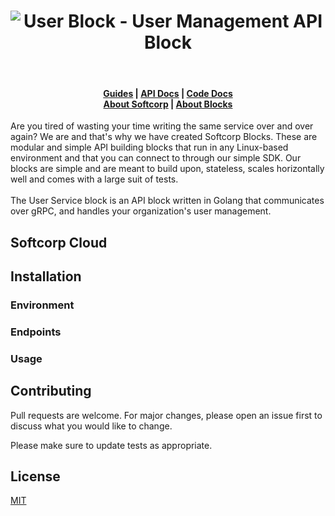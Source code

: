 <h1 align="center"><img src="https://softcorp-io.github.io/website/blocks/user_block_cover.png" alt="User Block - User Management API Block"></h1>
<br/>
<h4 align="center">
    <a href="https://www.softcorp.io/blocks/user/docs/guide">Guides</a> |
    <a href="https://www.softcorp.io/blocks/user/docs/api">API Docs</a> |
    <a href="https://www.softcorp.io/blocks/user/docs/code">Code Docs</a> <br/>
    <a href="https://www.softcorp.io">About Softcorp</a> |
    <a href="https://www.blocks.softcorp.io">About Blocks</a>
</h4>
Are you tired of wasting your time writing the same service over and over again?
We are and that's why we have created Softcorp Blocks. These are modular and simple API building blocks that run in
any Linux-based environment and that you can connect to through our simple SDK.
Our blocks are simple and are meant to build upon, stateless, scales horizontally well and comes with a large suit of tests.
<br/><br/>
The User Service block is an API block written in Golang that communicates over gRPC, and handles
your organization's user management.

## Softcorp Cloud

## Installation

### Environment

### Endpoints

### Usage


## Contributing
Pull requests are welcome. For major changes, please open an issue first to discuss what you would like to change.

Please make sure to update tests as appropriate.

## License
[MIT](https://choosealicense.com/licenses/mit/)
